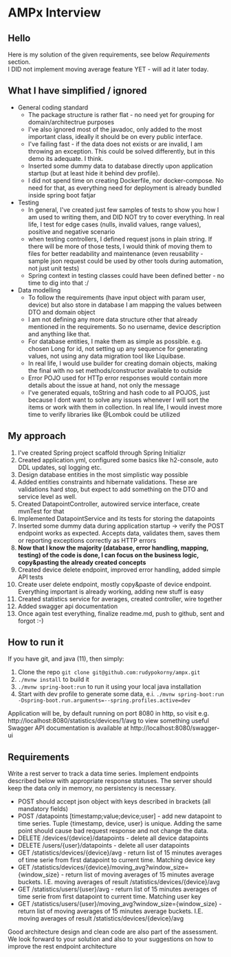 # AMPx Interview

## Hello

Here is my solution of the given requirements, see below *Requirements* section.    
I DID not implement moving average feature YET - will ad it later today.

## What I have simplified / ignored

* General coding standard
    * The package structure is rather flat - no need yet for grouping for domain/architectrue purposes
    * I've also ignored most of the javadoc, only added to the most important class, ideally it should be on every
      public interface.
    * I've failing fast - if the data does not exists or are invalid, I am throwing an exception. This could be solved
      differently, but in this demo its adequate. I think.
    * Inserted some dummy data to database directly upon application startup (but at least hide it behind dev profile).
    * I did not spend time on creating Dockerfile, nor docker-compose. No need for that, as everything need for
      deployment is already bundled inside spring boot fatjar
* Testing
    * In general, I've created just few samples of tests to show you how I am used to writing them, and DID NOT try to
      cover everything. In real life, I test for edge cases (nulls, invalid values, range values), positive and negative
      scenario
    * when testing controllers, I defined request jsons in plain string. If there will be more of those tests, I would
      think of moving them to files for better readability and maintenance (even reusability - sample json request could
      be used by other tools during automation, not just unit tests)
    * Spring context in testing classes could have been defined better - no time to dig into that :/
* Data modelling
    * To follow the requirements (have input object with param user, device) but also store in database I am mapping the
      values between DTO and domain object
    * I am not defining any more data structure other that already mentioned in the requirements. So no username, device
      description and anything like that.
    * For database entities, I make them as simple as possible. e.g. chosen Long for id, not setting up any sequence for
      generating values, not using any data migration tool like Liquibase.
    * In real life, I would use builder for creating domain objects, making the final with no set methods/constructor
      available to outside
    * Error POJO used for HTTp error responses would contain more details about the issue at hand, not only the message
    * I've generated equals, toString and hash code to all POJOS, just because I dont want to solve any issues whenever
      I will sort the items or work with them in collection. In real life, I would invest more time to verify libraries
      like @Lombok could be utilized

## My approach

1. I've created Spring project scaffold through Spring Initializr
1. Created application.yml, configured some basics like h2-console, auto DDL updates, sql logging etc.
1. Design database entities in the most simplistic way possible
1. Added entities constraints and hibernate validations. These are validations hard stop, but expect to add something on
   the DTO and service level as well.
1. Created DatapointController, autowired service interface, create mvnTest for that
1. Implemented DatapointService and its tests for storing the datapoints
1. Inserted some dummy data during application startup -> verify the POST endpoint works as expected. Accepts data,
   validates them, saves them or reporting exceptions correctly as HTTP errors
1. __Now that I know the majority (database, error handling, mapping, testing) of the code is done, I can focus on the
   business logic, copy&pasting the already created concepts__
1. Created device delete endpoint, improved error handling, added simple API tests
1. Create user delete endpoint, mostly copy&paste of device endpoint. Everything important is already working, adding
   new stuff is easy
1. Created statistics service for averages, created controller, wire together
1. Added swagger api documentation
1. Once again test everything, finalize readme.md, push to github, sent and forgot :-)

## How to run it

If you have git, and java (11), then simply:

1. Clone the repo `git clone git@github.com:rudypokorny/ampx.git`
1. `./mvnw install` to build it
1. `./mvnw spring-boot:run` to run it using your local java installation
1. Start with dev profile to generate some data,
   e.i. `./mvnw spring-boot:run -Dspring-boot.run.arguments=--spring.profiles.active=dev`

Application will be, by default running on port 8080 in http, so visit
e.g. http://localhost:8080/statistics/devices/1/avg to view something useful Swagger API documentation is available
at http://localhost:8080/swagger-ui

## Requirements

Write a rest server to track a data time series. Implement endpoints described below with appropriate response statuses.
The server should keep the data only in memory, no persistency is necessary.

- POST should accept json object with keys described in brackets (all mandatory fields)
- POST /datapoints [timestamp;value;device;user] - add new datapoint to time series. Tuple {timestamp, device, user} is
  unique. Adding the same point should cause bad request response and not change the data.
- DELETE /devices/{device}/datapoints - delete all device datapoints
- DELETE /users/{user}/datapoints - delete all user datapoints
- GET /statistics/devices/{device}/avg - return list of 15 minutes averages of time serie from first datapoint to
  current time. Matching device key
- GET /statistics/devices/{device}/moving_avg?window_size={window_size} - return list of moving averages of 15 minutes
  average buckets. I.E. moving averages of result /statistics/devices/{device}/avg
- GET /statistics/users/{user}/avg - return list of 15 minutes averages of time serie from first datapoint to current
  time. Matching user key
- GET /statistics/users/{user}/moving_avg?window_size={window_size} - return list of moving averages of 15 minutes
  average buckets. I.E. moving averages of result /statistics/devices/{device}/avg

Good architecture design and clean code are also part of the assessment. We look forward to your solution and also to
your suggestions on how to improve the rest endpoint architecture




